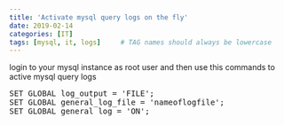 ```yaml
---
title: 'Activate mysql query logs on the fly'
date: 2019-02-14
categories: [IT]
tags: [mysql, it, logs]     # TAG names should always be lowercase
---
```

<p>login to your mysql instance as root user and then use this commands to active mysql query logs</p>
<pre>SET GLOBAL log_output = 'FILE';<br />SET GLOBAL general_log_file = 'nameoflogfile';<br />SET GLOBAL general_log = 'ON';</pre>